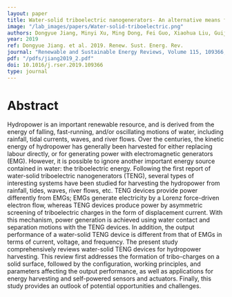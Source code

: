 ```yaml
---
layout: paper
title: Water-solid triboelectric nanogenerators- An alternative means for harvesting hydropower
image: "/lab_images/papers/Water-solid-triboelectric.png"
authors: Dongyue Jiang, Minyi Xu, Ming Dong, Fei Guo, Xiaohua Liu, Guijun Chen, Zhong Lin Wang
year: 2019
ref: Dongyue Jiang. et al. 2019. Renew. Sust. Energ. Rev.
journal: "Renewable and Sustainable Energy Reviews, Volume 115, 109366, ISSN 1364-0321"
pdf: "/pdfs/jiang2019_2.pdf"
doi: 10.1016/j.rser.2019.109366
type: journal
---
```


# Abstract

Hydropower is an important renewable resource, and is derived from the energy of falling, fast-running, and/or oscillating motions of water, including rainfall, tidal currents, waves, and river flows. Over the centuries, the kinetic energy of hydropower has generally been harvested for either replacing labour directly, or for generating power with electromagnetic generators (EMG). However, it is possible to ignore another important energy source contained in water: the triboelectric energy. Following the first report of water-solid triboelectric nanogenerators (TENG), several types of interesting systems have been studied for harvesting the hydropower from rainfall, tides, waves, river flows, etc. TENG devices provide power differently from EMGs; EMGs generate electricity by a Lorenz force-driven electron flow, whereas TENG devices produce power by asymmetric screening of triboelectric charges in the form of displacement current. With this mechanism, power generation is achieved using water contact and separation motions with the TENG devices. In addition, the output performance of a water-solid TENG device is different from that of EMGs in terms of current, voltage, and frequency. The present study comprehensively reviews water-solid TENG devices for hydropower harvesting. This review first addresses the formation of tribo-charges on a solid surface, followed by the configuration, working principles, and parameters affecting the output performance, as well as applications for energy harvesting and self-powered sensors and actuators. Finally, this study provides an outlook of potential opportunities and challenges.

